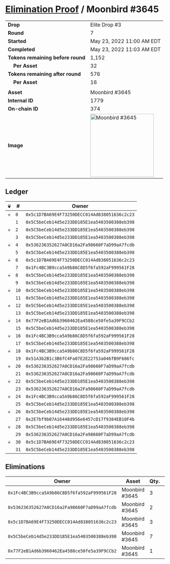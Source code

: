 # [Elimination Proof](./readme.md) / Moonbird #3645

|||
|---|---|
| **Drop** | Elite Drop #3 |
| **Round** | 7 |
| **Started** | May 23, 2022 11:00 AM EDT |
| **Completed** | May 23, 2022 11:03 AM EDT |
| **Tokens remaining before round** | 1,152 |
| **&nbsp;&nbsp;&nbsp;&nbsp;Per Asset** | 32 |
| **Tokens remaining after round** | 576 |
| **&nbsp;&nbsp;&nbsp;&nbsp;Per Asset** | 16 |
| | |
| **Asset** | Moonbird #3645 |
| **Internal ID** | 1779 |
| **On-chain ID** | 374 |
| **Image** | <img src="https://tcdn.blokpax.com/9648a5d9-181e-4a18-b5da-374de087ba1e/2c8228c4ca44f568ff81c1372ca35136dce6515b36cc5f91f04038b7f5c8f26f.png" height="200" alt="Moonbird #3645" /> |

## Ledger

| 💀 | # | Owner |
| --- | --- | --- |
| 💀 | `0` | `0x5c1D7BA69E4F73250DECC014Ad838051636c2c23` |
|  | `1` | `0x5C5beCeb14d5e233DD185E1ea5403500388eb398` |
| 💀 | `2` | `0x5C5beCeb14d5e233DD185E1ea5403500388eb398` |
|  | `3` | `0x5C5beCeb14d5e233DD185E1ea5403500388eb398` |
| 💀 | `4` | `0x536236352627A0CD16a2Fa98660F7aD99aA7fcdb` |
|  | `5` | `0x5C5beCeb14d5e233DD185E1ea5403500388eb398` |
| 💀 | `6` | `0x5c1D7BA69E4F73250DECC014Ad838051636c2c23` |
|  | `7` | `0x1Fc4BC3B9cca5A9b86C8D5f6fa592aF999561F28` |
| 💀 | `8` | `0x5C5beCeb14d5e233DD185E1ea5403500388eb398` |
|  | `9` | `0x5C5beCeb14d5e233DD185E1ea5403500388eb398` |
| 💀 | `10` | `0x5C5beCeb14d5e233DD185E1ea5403500388eb398` |
|  | `11` | `0x5C5beCeb14d5e233DD185E1ea5403500388eb398` |
| 💀 | `12` | `0x5C5beCeb14d5e233DD185E1ea5403500388eb398` |
|  | `13` | `0x5C5beCeb14d5e233DD185E1ea5403500388eb398` |
| 💀 | `14` | `0x77F2eB1Ad6b3960462Ea4588ce50fe5a39F9CCb2` |
|  | `15` | `0x5C5beCeb14d5e233DD185E1ea5403500388eb398` |
| 💀 | `16` | `0x1Fc4BC3B9cca5A9b86C8D5f6fa592aF999561F28` |
|  | `17` | `0x5C5beCeb14d5e233DD185E1ea5403500388eb398` |
| 💀 | `18` | `0x1Fc4BC3B9cca5A9b86C8D5f6fa592aF999561F28` |
|  | `19` | `0x51A3b2B1c3B6fC4Fa07E2E22753a046fB9F686fc` |
| 💀 | `20` | `0x536236352627A0CD16a2Fa98660F7aD99aA7fcdb` |
|  | `21` | `0x536236352627A0CD16a2Fa98660F7aD99aA7fcdb` |
| 💀 | `22` | `0x5C5beCeb14d5e233DD185E1ea5403500388eb398` |
|  | `23` | `0x536236352627A0CD16a2Fa98660F7aD99aA7fcdb` |
| 💀 | `24` | `0x1Fc4BC3B9cca5A9b86C8D5f6fa592aF999561F28` |
|  | `25` | `0x5C5beCeb14d5e233DD185E1ea5403500388eb398` |
| 💀 | `26` | `0x5C5beCeb14d5e233DD185E1ea5403500388eb398` |
|  | `27` | `0x2E7bf9b07A16448d956e6457cD17f9384EB10F4b` |
| 💀 | `28` | `0x5C5beCeb14d5e233DD185E1ea5403500388eb398` |
|  | `29` | `0x536236352627A0CD16a2Fa98660F7aD99aA7fcdb` |
| 💀 | `30` | `0x5c1D7BA69E4F73250DECC014Ad838051636c2c23` |
|  | `31` | `0x5C5beCeb14d5e233DD185E1ea5403500388eb398` |


## Eliminations

| Owner | Asset | Qty. | Transaction |
| --- | --- | --- | --- |
| `0x1Fc4BC3B9cca5A9b86C8D5f6fa592aF999561F28` | Moonbird #3645 | 3 | [Polygonscan](https://polygonscan.com/tx/0xdb0736c66bc2befae65d385462a3b30bcc3f161fccaa23fa78acd375ad573f66) |
| `0x536236352627A0CD16a2Fa98660F7aD99aA7fcdb` | Moonbird #3645 | 2 | [Polygonscan](https://polygonscan.com/tx/0x3dea752489b4eb747e482d963b006dcf0c56075e11ab84ebaf5758049033405f) |
| `0x5c1D7BA69E4F73250DECC014Ad838051636c2c23` | Moonbird #3645 | 3 | [Polygonscan](https://polygonscan.com/tx/0x6b13666aa4cf61d31b16a9557ce2c9e0c5241bec7d8fedb8430b3958c3f3292e) |
| `0x5C5beCeb14d5e233DD185E1ea5403500388eb398` | Moonbird #3645 | 7 | [Polygonscan](https://polygonscan.com/tx/0x7b0248c084fa6c984d3d9c2c21395b589c5835b5cf23c29f64c8a466e2564049) |
| `0x77F2eB1Ad6b3960462Ea4588ce50fe5a39F9CCb2` | Moonbird #3645 | 1 | [Polygonscan](https://polygonscan.com/tx/0xcd5a0eb080c3465bc0b645b8d68673ba00182d3d02ceb3deb36ff4e18d8da950) |
